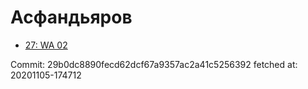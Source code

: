 # Асфандьяров
- [27: WA 02](27.md)

Commit: 29b0dc8890fecd62dcf67a9357ac2a41c5256392
 fetched at: 20201105-174712
